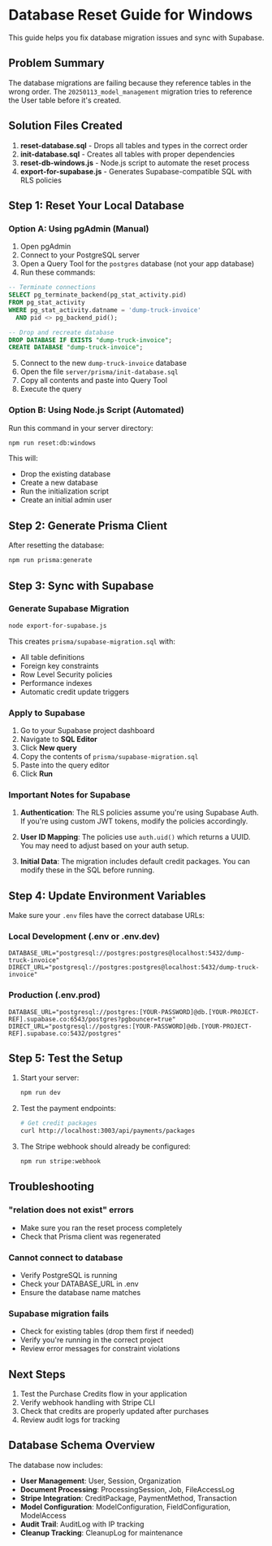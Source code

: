 # Database Reset Guide for Windows

This guide helps you fix database migration issues and sync with Supabase.

## Problem Summary

The database migrations are failing because they reference tables in the wrong order. The `20250113_model_management` migration tries to reference the User table before it's created.

## Solution Files Created

1. **reset-database.sql** - Drops all tables and types in the correct order
2. **init-database.sql** - Creates all tables with proper dependencies
3. **reset-db-windows.js** - Node.js script to automate the reset process
4. **export-for-supabase.js** - Generates Supabase-compatible SQL with RLS policies

## Step 1: Reset Your Local Database

### Option A: Using pgAdmin (Manual)

1. Open pgAdmin
2. Connect to your PostgreSQL server
3. Open a Query Tool for the `postgres` database (not your app database)
4. Run these commands:

```sql
-- Terminate connections
SELECT pg_terminate_backend(pg_stat_activity.pid)
FROM pg_stat_activity
WHERE pg_stat_activity.datname = 'dump-truck-invoice'
  AND pid <> pg_backend_pid();

-- Drop and recreate database
DROP DATABASE IF EXISTS "dump-truck-invoice";
CREATE DATABASE "dump-truck-invoice";
```

5. Connect to the new `dump-truck-invoice` database
6. Open the file `server/prisma/init-database.sql`
7. Copy all contents and paste into Query Tool
8. Execute the query

### Option B: Using Node.js Script (Automated)

Run this command in your server directory:

```bash
npm run reset:db:windows
```

This will:
- Drop the existing database
- Create a new database
- Run the initialization script
- Create an initial admin user

## Step 2: Generate Prisma Client

After resetting the database:

```bash
npm run prisma:generate
```

## Step 3: Sync with Supabase

### Generate Supabase Migration

```bash
node export-for-supabase.js
```

This creates `prisma/supabase-migration.sql` with:
- All table definitions
- Foreign key constraints
- Row Level Security policies
- Performance indexes
- Automatic credit update triggers

### Apply to Supabase

1. Go to your Supabase project dashboard
2. Navigate to **SQL Editor**
3. Click **New query**
4. Copy the contents of `prisma/supabase-migration.sql`
5. Paste into the query editor
6. Click **Run**

### Important Notes for Supabase

1. **Authentication**: The RLS policies assume you're using Supabase Auth. If you're using custom JWT tokens, modify the policies accordingly.

2. **User ID Mapping**: The policies use `auth.uid()` which returns a UUID. You may need to adjust based on your auth setup.

3. **Initial Data**: The migration includes default credit packages. You can modify these in the SQL before running.

## Step 4: Update Environment Variables

Make sure your `.env` files have the correct database URLs:

### Local Development (.env or .env.dev)
```env
DATABASE_URL="postgresql://postgres:postgres@localhost:5432/dump-truck-invoice"
DIRECT_URL="postgresql://postgres:postgres@localhost:5432/dump-truck-invoice"
```

### Production (.env.prod)
```env
DATABASE_URL="postgresql://postgres:[YOUR-PASSWORD]@db.[YOUR-PROJECT-REF].supabase.co:6543/postgres?pgbouncer=true"
DIRECT_URL="postgresql://postgres:[YOUR-PASSWORD]@db.[YOUR-PROJECT-REF].supabase.co:5432/postgres"
```

## Step 5: Test the Setup

1. Start your server:
   ```bash
   npm run dev
   ```

2. Test the payment endpoints:
   ```bash
   # Get credit packages
   curl http://localhost:3003/api/payments/packages
   ```

3. The Stripe webhook should already be configured:
   ```bash
   npm run stripe:webhook
   ```

## Troubleshooting

### "relation does not exist" errors
- Make sure you ran the reset process completely
- Check that Prisma client was regenerated

### Cannot connect to database
- Verify PostgreSQL is running
- Check your DATABASE_URL in .env
- Ensure the database name matches

### Supabase migration fails
- Check for existing tables (drop them first if needed)
- Verify you're running in the correct project
- Review error messages for constraint violations

## Next Steps

1. Test the Purchase Credits flow in your application
2. Verify webhook handling with Stripe CLI
3. Check that credits are properly updated after purchases
4. Review audit logs for tracking

## Database Schema Overview

The database now includes:
- **User Management**: User, Session, Organization
- **Document Processing**: ProcessingSession, Job, FileAccessLog
- **Stripe Integration**: CreditPackage, PaymentMethod, Transaction
- **Model Configuration**: ModelConfiguration, FieldConfiguration, ModelAccess
- **Audit Trail**: AuditLog with IP tracking
- **Cleanup Tracking**: CleanupLog for maintenance